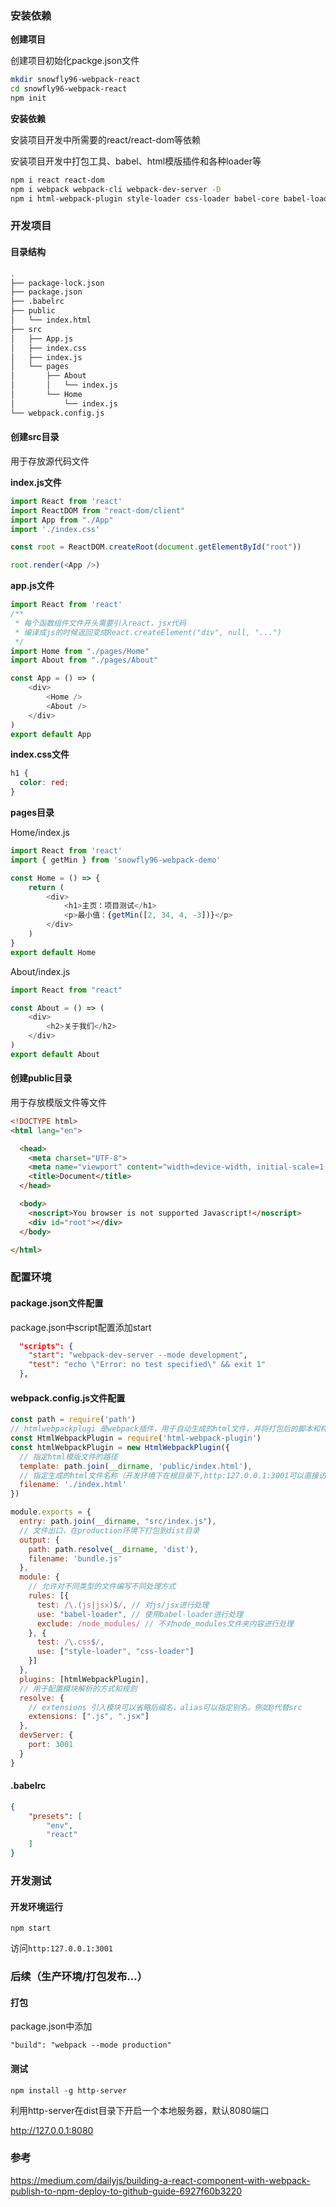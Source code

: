  

### 安装依赖

 **创建项目** 

创建项目初始化packge.json文件

```bash
mkdir snowfly96-webpack-react
cd snowfly96-webpack-react
npm init
```

**安装依赖**

安装项目开发中所需要的react/react-dom等依赖

安装项目开发中打包工具、babel、html模版插件和各种loader等

```bash
npm i react react-dom 
npm i webpack webpack-cli webpack-dev-server -D
npm i html-webpack-plugin style-loader css-loader babel-core babel-loader babel-preset-env babel-preset-react -D
```

### 开发项目

#### 目录结构

```bash
.
├── package-lock.json
├── package.json
├── .babelrc
├── public
│   └── index.html
├── src
│   ├── App.js
│   ├── index.css
│   ├── index.js
│   └── pages
│       ├── About
│       │   └── index.js
│       └── Home
│           └── index.js
└── webpack.config.js
```

#### 创建src目录

用于存放源代码文件

**index.js文件**

```javascript
import React from 'react'
import ReactDOM from "react-dom/client"
import App from "./App"
import './index.css'

const root = ReactDOM.createRoot(document.getElementById("root"))

root.render(<App />)
```

**app.js文件**

```js
import React from 'react'
/**
 * 每个函数组件文件开头需要引入react，jsx代码
 * 编译成js的时候返回变成React.createElement("div", null, "...")
 */
import Home from "./pages/Home"
import About from "./pages/About"

const App = () => (
    <div>
        <Home />
        <About />
    </div>
)
export default App
```

**index.css文件**

```css
h1 {
  color: red;
}
```

**pages目录**

Home/index.js

```js
import React from 'react'
import { getMin } from 'snowfly96-webpack-demo'

const Home = () => {
    return (
        <div>
            <h1>主页：项目测试</h1>
            <p>最小值：{getMin([2, 34, 4, -3])}</p>
        </div>
    )
}
export default Home
```

About/index.js

```js
import React from "react"

const About = () => (
    <div>
        <h2>关于我们</h2>
    </div>
)
export default About
```

#### 创建public目录

用于存放模版文件等文件

```html
<!DOCTYPE html>
<html lang="en">

  <head>
    <meta charset="UTF-8">
    <meta name="viewport" content="width=device-width, initial-scale=1.0">
    <title>Document</title>
  </head>

  <body>
    <noscript>You browser is not supported Javascript!</noscript>
    <div id="root"></div>
  </body>

</html>
```

### 配置环境

#### package.json文件配置

package.json中script配置添加start

```json
  "scripts": {
    "start": "webpack-dev-server --mode development",
    "test": "echo \"Error: no test specified\" && exit 1"
  },
```

#### webpack.config.js文件配置

```js
const path = require('path')
// htmlwebpackplugi 是webpack插件，用于自动生成的html文件，并将打包后的脚本和样式文件自动注入生成的html文件中
const HtmlWebpackPlugin = require('html-webpack-plugin')
const htmlWebpackPlugin = new HtmlWebpackPlugin({
  // 指定html模版文件的路径
  template: path.join(__dirname, 'public/index.html'),
  // 指定生成的html文件名称（开发环境下在根目录下,http:127.0.0.1:3001可以直接访问到）
  filename: './index.html'
})

module.exports = {
  entry: path.join(__dirname, "src/index.js"),
  // 文件出口，在production环境下打包到dist目录
  output: {
    path: path.resolve(__dirname, 'dist'),
    filename: 'bundle.js'
  },
  module: {
    // 允许对不同类型的文件编写不同处理方式
    rules: [{
      test: /\.(js|jsx)$/, // 对js/jsx进行处理
      use: "babel-loader", // 使用babel-loader进行处理
      exclude: /node_modules/ // 不对node_modules文件夹内容进行处理
    }, {
      test: /\.css$/,
      use: ["style-loader", "css-loader"]
    }]
  },
  plugins: [htmlWebpackPlugin],
  // 用于配置模块解析的方式和规则
  resolve: {
    // extensions 引入模块可以省略后缀名，alias可以指定别名，例如@代替src
    extensions: [".js", ".jsx"]
  },
  devServer: {
    port: 3001
  }
}
```

#### .babelrc

```json
{
    "presets": [
        "env",
        "react"
    ]
}
```

### 开发测试

#### 开发环境运行

`npm start `

访问`http:127.0.0.1:3001`

### 后续（生产环境/打包发布...）

#### 打包

package.json中添加

`"build": "webpack --mode production"`

#### 测试

`npm install -g http-server`

利用http-server在dist目录下开启一个本地服务器，默认8080端口

http://127.0.0.1:8080



### 参考

https://medium.com/dailyjs/building-a-react-component-with-webpack-publish-to-npm-deploy-to-github-guide-6927f60b3220